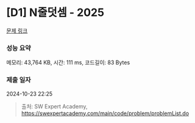 # [D1] N줄덧셈 - 2025 

[문제 링크](https://swexpertacademy.com/main/code/problem/problemDetail.do?contestProbId=AV5QFZtaAscDFAUq) 

### 성능 요약

메모리: 43,764 KB, 시간: 111 ms, 코드길이: 83 Bytes

### 제출 일자

2024-10-23 22:25



> 출처: SW Expert Academy, https://swexpertacademy.com/main/code/problem/problemList.do